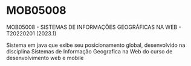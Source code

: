 # MOB05008
MOB05008 - SISTEMAS DE INFORMAÇÕES GEOGRÁFICAS NA WEB - T20220201 (2023.1)


Sistema em java que exibe seu posicionamento global, desenvolvido na disciplina Sistemas de Informação Geografica na Web do curso de desenvolvimento web e mobile
